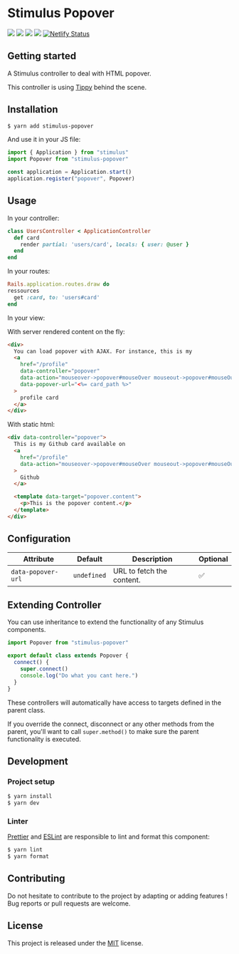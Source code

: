 # Stimulus Popover

[![](https://img.shields.io/npm/dt/stimulus-popover.svg)](https://www.npmjs.com/package/stimulus-popover)
[![](https://img.shields.io/npm/v/stimulus-popover.svg)](https://www.npmjs.com/package/stimulus-popover)
[![](https://github.com/stimulus-components/stimulus-popover/workflows/Lint/badge.svg)](https://github.com/stimulus-components/stimulus-popover)
[![](https://img.shields.io/github/license/stimulus-components/stimulus-popover.svg)](https://github.com/stimulus-components/stimulus-popover)
[![Netlify Status](https://api.netlify.com/api/v1/badges/bc6c7113-e3e7-4d1f-9508-4b631eea2e70/deploy-status)](https://stimulus-popover.netlify.com)

## Getting started

A Stimulus controller to deal with HTML popover.

This controller is using [Tippy](https://atomiks.github.io/tippyjs/) behind the scene.

## Installation

```bash
$ yarn add stimulus-popover
```

And use it in your JS file:
```js
import { Application } from "stimulus"
import Popover from "stimulus-popover"

const application = Application.start()
application.register("popover", Popover)
```

## Usage

In your controller:
```ruby
class UsersController < ApplicationController
  def card
    render partial: 'users/card', locals: { user: @user }
  end
end
```

In your routes:
```ruby
Rails.application.routes.draw do
ressources
  get :card, to: 'users#card'
end
```

In your view:

With server rendered content on the fly:
```html
<div>
  You can load popover with AJAX. For instance, this is my
  <a
    href="/profile"
    data-controller="popover"
    data-action="mouseover->popover#mouseOver mouseout->popover#mouseOut"
    data-popover-url="<%= card_path %>"
  >
    profile card
  </a>
</div>
```

With static html:
```html
<div data-controller="popover">
  This is my Github card available on
  <a
    href="/profile"
    data-action="mouseover->popover#mouseOver mouseout->popover#mouseOut"
  >
    Github
  </a>

  <template data-target="popover.content">
    <p>This is the popover content.</p>
  </template>
</div>
```

## Configuration

| Attribute | Default | Description | Optional |
| --------- | ------- | ----------- | -------- |
| `data-popover-url` | `undefined` | URL to fetch the content. | ✅ |


## Extending Controller

You can use inheritance to extend the functionality of any Stimulus components.

```js
import Popover from "stimulus-popover"

export default class extends Popover {
  connect() {
    super.connect()
    console.log("Do what you cant here.")
  }
}
```

These controllers will automatically have access to targets defined in the parent class.

If you override the connect, disconnect or any other methods from the parent, you'll want to call `super.method()` to make sure the parent functionality is executed.

## Development

### Project setup
```bash
$ yarn install
$ yarn dev
```

### Linter
[Prettier](https://prettier.io/) and [ESLint](https://eslint.org/) are responsible to lint and format this component:
```bash
$ yarn lint
$ yarn format
```

## Contributing

Do not hesitate to contribute to the project by adapting or adding features ! Bug reports or pull requests are welcome.

## License

This project is released under the [MIT](http://opensource.org/licenses/MIT) license.
